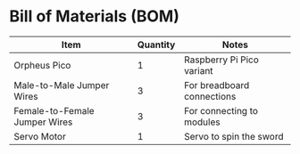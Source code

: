 # Bill of Materials (BOM)

| Item                          | Quantity | Notes                         |
|-------------------------------|----------|-------------------------------|
| Orpheus Pico                  | 1        | Raspberry Pi Pico variant     |
| Male-to-Male Jumper Wires     | 3        | For breadboard connections    |
| Female-to-Female Jumper Wires | 3        | For connecting to modules     |
| Servo Motor                   | 1        | Servo to spin the sword      |
